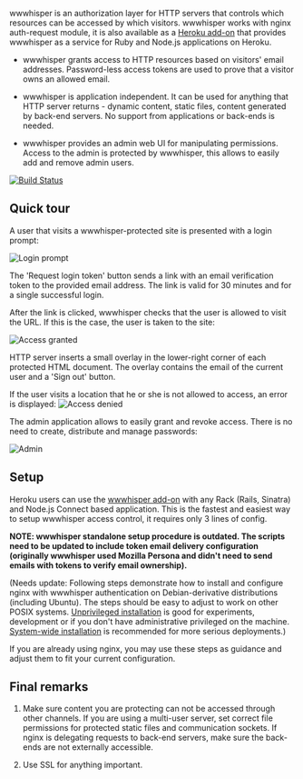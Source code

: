 wwwhisper is an authorization layer for HTTP servers that controls
which resources can be accessed by which visitors. wwwhisper works
with nginx auth-request module, it is also available as a [Heroku
add-on](http://wwwhisper.io) that provides wwwhisper as a service for
Ruby and Node.js applications on Heroku.

* wwwhisper grants access to HTTP resources based on visitors' email
  addresses. Password-less access tokens are used to prove that a
  visitor owns an allowed email.

* wwwhisper is application independent. It can be used for anything
  that HTTP server returns - dynamic content, static files, content
  generated by back-end servers. No support from applications or
  back-ends is needed.

* wwwhisper provides an admin web UI for manipulating
  permissions. Access to the admin is protected by wwwhisper, this
  allows to easily add and remove admin users.

[![Build Status](https://travis-ci.org/wrr/wwwhisper.png?branch=master)](https://travis-ci.org/wrr/wwwhisper)

Quick tour
-----------

A user that visits a wwwhisper-protected site is presented with a
login prompt:

![Login prompt](https://raw.github.com/wrr/wwwhisper/master/doc/screens/login_required.png)

The 'Request login token' button sends a link with an email verification
token to the provided email address. The link is valid for 30 minutes
and for a single successful login.

After the link is clicked, wwwhisper checks that the user is allowed
to visit the URL. If this is the case, the user is taken to the site:

![Access granted](https://raw.github.com/wrr/wwwhisper/master/doc/screens/access_granted.png)

HTTP server inserts a small overlay in the lower-right corner of each
protected HTML document. The overlay contains the email of the current
user and a 'Sign out' button.

If the user visits a location that he or she is not allowed to access,
an error is displayed: ![Access
denied](https://raw.github.com/wrr/wwwhisper/master/doc/screens/access_denied.png)

The admin application allows to easily grant and revoke access. There
is no need to create, distribute and manage passwords:

![Admin](https://raw.github.com/wrr/wwwhisper/master/doc/screens/admin.png)


Setup
-----

Heroku users can use the [wwwhisper add-on](http://wwwhisper.io) with
any Rack (Rails, Sinatra) and Node.js Connect based application. This
is the fastest and easiest way to setup wwwhisper access control, it
requires only 3 lines of config.

__NOTE: wwwhisper standalone setup procedure is outdated. The scripts
need to be updated to include token email delivery configuration
(originally wwwhisper used Mozilla Persona and didn't need to send
emails with tokens to verify email ownership).__

(Needs update: Following steps demonstrate how to install and
configure nginx with wwwhisper authentication on Debian-derivative
distributions (including Ubuntu). The steps should be easy to adjust
to work on other POSIX systems. [Unprivileged
installation](https://github.com/wrr/wwwhisper/blob/master/doc/unprivileged_install.md)
is good for experiments, development or if you don't have
administrative privileged on the machine. [System-wide
installation](https://github.com/wrr/wwwhisper/blob/master/doc/system_wide_install.md)
is recommended for more serious deployments.)

If you are already using nginx, you may use these steps as guidance
and adjust them to fit your current configuration.

Final remarks
-----------------

1. Make sure content you are protecting can not be accessed through
other channels. If you are using a multi-user server, set
correct file permissions for protected static files and
communication sockets. If nginx is delegating requests to back-end
servers, make sure the back-ends are not externally accessible.

2. Use SSL for anything important.
